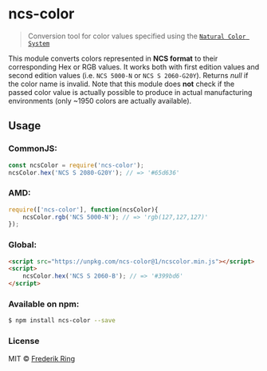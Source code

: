 # ncs-color
> Conversion tool for color values specified using the [`Natural Color System`](http://en.wikipedia.org/wiki/Natural_Color_System)

This module converts colors represented in **NCS format** to their corresponding Hex or RGB values. It works both with first edition values and second edition values (i.e. `NCS 5000-N` or `NCS S 2060-G20Y`). Returns _null_ if the color name is invalid. Note that this module does **not** check if the passed color value is actually possible to produce in actual manufacturing environments (only ~1950 colors are actually available). 

## Usage

### CommonJS:
```javascript
const ncsColor = require('ncs-color');
ncsColor.hex('NCS S 2080-G20Y'); // => '#65d636'
```

### AMD:
```javascript
require(['ncs-color'], function(ncsColor){
	ncsColor.rgb('NCS 5000-N'); // => 'rgb(127,127,127)'
});
```

### Global:
```html
<script src="https://unpkg.com/ncs-color@1/ncscolor.min.js"></script>
<script>
    ncsColor.hex('NCS S 2060-B'); // => '#399bd6'
</script>
```

### Available on npm:
```sh
$ npm install ncs-color --save
```

### License
MIT © [Frederik Ring](http://www.frederikring.com)
